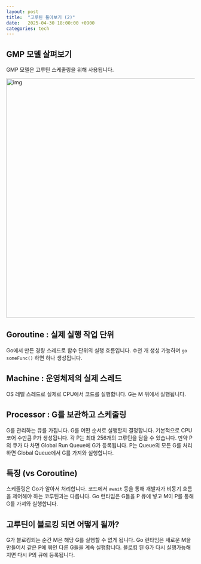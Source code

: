 ```yaml
---
layout: post
title:  "고루틴 톺아보기 (2)"
date:   2025-04-30 18:00:00 +0900
categories: tech 
---
```

## GMP 모델 살펴보기
GMP 모델은 고루틴 스케줄링을 위해 사용됩니다.

<img width="640" alt="img" src="https://github.com/user-attachments/assets/06e38116-9001-45e5-bf94-f164a5fb0fff" />

## Goroutine : 실제 실행 작업 단위
Go에서 만든 경량 스레드로 함수 단위의 실행 흐름입니다. 수천 개 생성 가능하며 `go someFunc()` 하면 하나 생성됩니다.
## Machine : 운영체제의 실제 스레드
OS 레벨 스레드로 실제로 CPU에서 코드를 실행합니다. G는 M 위에서 실행됩니다.
## Processor : G를 보관하고 스케줄링
G를 관리하는 큐를 가집니다. G를 어떤 순서로 실행할지 결정합니다. 기본적으로 CPU 코어 수만큼 P가 생성됩니다. 각 P는 최대 256개의 고루틴을 담을 수 있습니다.
만약 P의 큐가 다 차면 Global Run Queue에 G가 등록됩니다. P는 Queue의 모든 G를 처리하면 Global Queue에서 G를 가져와 실행합니다.
## 특징 (vs Coroutine)
스케줄링은 Go가 알아서 처리합니다. 코드에서 `await` 등을 통해 개발자가 비동기 흐름을 제어해야 하는 코루틴과는 다릅니다. Go 런타임은 G들을 P 큐에 넣고 M이 P를 통해 G를 가져와 실행합니다.
## 고루틴이 블로킹 되면 어떻게 될까?
G가 블로킹되는 순간 M은 해당 G를 실행할 수 없게 됩니다. Go 런타임은 새로운 M을 만들어서 같은 P에 묶인 다른 G들을 계속 실행합니다. 블로킹 된 G가 다시 실행가능해지면 다시 P의 큐에 등록됩니다.
